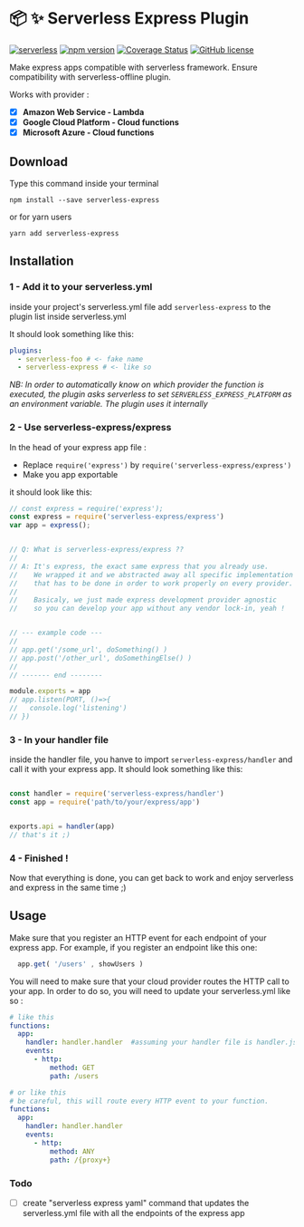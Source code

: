 # :package: :sparkles: Serverless Express Plugin
[![serverless](http://public.serverless.com/badges/v3.svg)](http://www.serverless.com) 
[![npm version](https://badge.fury.io/js/serverless-express.svg)](https://badge.fury.io/js/serverless-express)
[![Coverage Status](https://coveralls.io/repos/github/iliasbhal/serverless-express/badge.svg?branch=master)](https://coveralls.io/github/iliasbhal/serverless-express?branch=master)
[![GitHub license](https://img.shields.io/badge/licence-MIT-brightgreen.svg)](https://github.com/iliasbhal/serverless-express/blob/master/LICENSE)


Make express apps compatible with serverless framework. 
Ensure compatibility with serverless-offline plugin.

Works with provider :
  - [x] **Amazon Web Service - Lambda**
  - [x] **Google Cloud Platform - Cloud functions**
  - [x] **Microsoft Azure - Cloud functions**

## Download
Type this command inside your terminal
```
npm install --save serverless-express
```

or for yarn users
```
yarn add serverless-express
```

## Installation

### 1 - Add it to your serverless.yml

inside your project's serverless.yml file add ```serverless-express``` to the plugin list inside serverless.yml

It should look something like this:
```YAML
plugins:
  - serverless-foo # <- fake name
  - serverless-express # <- like so
```

*NB: In order to automatically know on which provider the function is executed, 
the plugin asks serverless to set ```SERVERLESS_EXPRESS_PLATFORM``` as an environment variable. The plugin uses it internally*

### 2 - Use serverless-express/express

In the head of your express app file :
- Replace `require('express')` by `require('serverless-express/express')`
- Make you app exportable

it should look like this:
```js
// const express = require('express');
const express = require('serverless-express/express')
var app = express();


// Q: What is serverless-express/express ??
//
// A: It's express, the exact same express that you already use.
//    We wrapped it and we abstracted away all specific implementation 
//    that has to be done in order to work properly on every provider.
//
//    Basicaly, we just made express development provider agnostic
//    so you can develop your app without any vendor lock-in, yeah !


// --- example code ---
//
// app.get('/some_url', doSomething() )
// app.post('/other_url', doSomethingElse() )
//
// ------- end --------

module.exports = app
// app.listen(PORT, ()=>{
//   console.log('listening')  
// })

```


### 3 - In your handler file
inside the handler file, you hanve to import ```serverless-express/handler``` and call it with your express app.
It should look something like this:

```js

const handler = require('serverless-express/handler')
const app = require('path/to/your/express/app')


exports.api = handler(app)
// that's it ;)
```

### 4 - Finished !

Now that everything is done, you can get back to work and enjoy serverless and express in the same time ;)

## Usage
Make sure that you register an HTTP event for each endpoint of your express app.
For example, if you register an endpoint like this one: 
```js
  app.get( '/users' , showUsers )
```

You will need to make sure that your cloud provider routes the HTTP call to your app. In order to do so, you will need to update your serverless.yml like so :
```yml
# like this 
functions:
  app: 
    handler: handler.handler  #assuming your handler file is handler.js
    events: 
      - http:
          method: GET
          path: /users

# or like this
# be careful, this will route every HTTP event to your function.
functions:
  app:
    handler: handler.handler 
    events: 
      - http:
          method: ANY   
          path: /{proxy+}
```






### Todo 

- [ ] create "serverless express yaml" command that updates the serverless.yml file with all the endpoints of the express app


